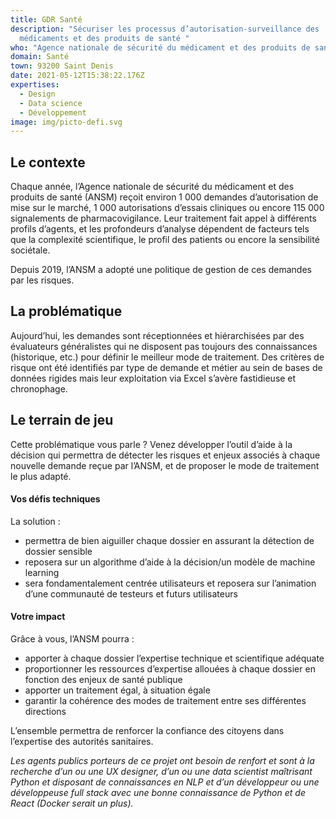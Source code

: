 ```yaml
---
title: GDR Santé
description: "Sécuriser les processus d’autorisation-surveillance des
  médicaments et des produits de santé "
who: "Agence nationale de sécurité du médicament et des produits de santé (ANSM) "
domain: Santé
town: 93200 Saint Denis
date: 2021-05-12T15:38:22.176Z
expertises:
  - Design
  - Data science
  - Développement
image: img/picto-defi.svg
---
```

## Le contexte

Chaque année, l’Agence nationale de sécurité du médicament et des produits de santé (ANSM) reçoit environ 1 000 demandes d’autorisation de mise sur le marché, 1 000 autorisations d’essais cliniques ou encore 115 000 signalements de pharmacovigilance. Leur traitement fait appel à différents profils d’agents, et les profondeurs d’analyse dépendent de facteurs tels que la complexité scientifique, le profil des patients ou encore la sensibilité sociétale. 

Depuis 2019, l’ANSM a adopté une politique de gestion de ces demandes par les risques. 

## La problématique

Aujourd’hui, les demandes sont réceptionnées et hiérarchisées par des évaluateurs généralistes qui ne disposent pas toujours des connaissances (historique, etc.) pour définir le meilleur mode de traitement. Des critères de risque ont été identifiés par type de demande et métier au sein de bases de données rigides mais leur exploitation via Excel s’avère fastidieuse et chronophage. 

## Le terrain de jeu 

Cette problématique vous parle ? Venez développer l’outil d’aide à la décision qui permettra de détecter les risques et enjeux associés à chaque nouvelle demande reçue par l’ANSM, et de proposer le mode de traitement le plus adapté. 

#### Vos défis techniques 

La solution : 
* permettra de bien aiguiller chaque dossier en assurant la détection de dossier sensible
* reposera sur un algorithme d’aide à la décision/un modèle de machine learning
* sera fondamentalement centrée utilisateurs et reposera sur l’animation d’une communauté de testeurs et futurs utilisateurs

#### Votre impact 

Grâce à vous, l’ANSM pourra : 
* apporter à chaque dossier l’expertise technique et scientifique adéquate
* proportionner les ressources d’expertise allouées à chaque dossier en fonction des enjeux de santé publique
* apporter un traitement égal, à situation égale
* garantir la cohérence des modes de traitement entre ses différentes directions

L’ensemble permettra de renforcer la confiance des citoyens dans l’expertise des autorités sanitaires. 

_Les agents publics porteurs de ce projet ont besoin de renfort et sont à la recherche d’un ou une UX designer, d’un ou une data scientist maîtrisant Python et disposant de connaissances en NLP et d’un développeur ou une développeuse full stack avec une bonne connaissance de Python et de React (Docker serait un plus)._

